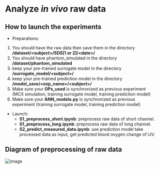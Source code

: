Analyze *in vivo* raw data
===

## How to launch the experiments
- Preparations:  
1. You should have the raw data then save them in the directory **/dataset/\<subject>/SDS[1 or 2]/\<date>/**
2. You should have phantom_simulated in the directory **/dataset/phantom_simulated** 
3. keep your pre-trained surrogate model in the directory **/surrogate_model/\<subject>/**
4. keep your pre-trained prediction model in the directory **/model_save/\<exp_name>/\<subject>/**
5. Make sure your **OPs_used** is synchronized as previous experiment (MCX simulation, training surrogate model, training prediction model)
6. Make sure your **ANN_models.py** is synchronized as previous experiment (training surrogate model, training prediction model) 
 
- Launch: 
    - **S1_preprocess_short.ipynb**: preprocess raw data of short channel.
    - **S1_preprocess_long.ipynb**: preprocess raw data of long channel.
    - **S2_predict_measured_data.ipynb**: use prediction model take processed data as input, get predicted blood oxygen change of IJV.



## Diagram of preprocessing of raw data
![image](https://hackmd.io/_uploads/Sk8z4zqNa.png)



